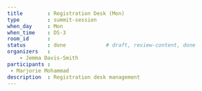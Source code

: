 ```yaml
---
title        : Registration Desk (Mon)
type         : summit-session
when_day     : Mon
when_time    : DS-3
room_id      :
status       : done             # draft, review-content, done
organizers   :
    - Jemma Davis-Smith
participants :
 - Marjorie Mohammad
description  : Registration desk management
---
```


